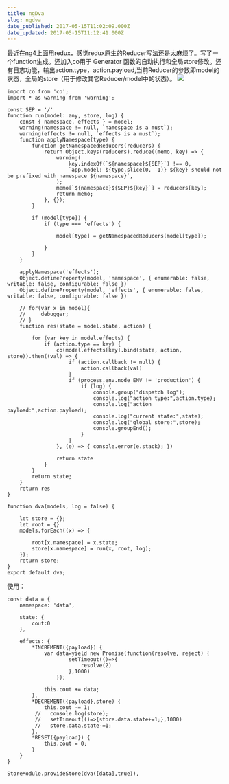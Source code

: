 ```yaml
---
title: ngDva
slug: ngdva
date_published: 2017-05-15T11:02:09.000Z
date_updated: 2017-05-15T11:12:41.000Z
---
```


最近在ng4上面用redux，感觉redux原生的Reducer写法还是太麻烦了。写了一个function生成。还加入co用于 Generator 函数的自动执行和全局store修改。还有日志功能，输出action.type，action.payload,当前Reducer的参数即model的状态，全局的store（用于修改其它Reducer/model中的状态）。
![](/content/images/2017/05/QQ--20170515190744.png)

    import co from 'co';
    import * as warning from 'warning';
    
    const SEP = '/'
    function run(model: any, store, log) {
        const { namespace, effects } = model;
        warning(namespace != null, `namespace is a must`);
        warning(effects != null, `effects is a must`);
        function applyNamespace(type) {
            function getNamespacedReducers(reducers) {
                return Object.keys(reducers).reduce((memo, key) => {
                    warning(
                        key.indexOf(`${namespace}${SEP}`) !== 0,
                        `app.model: ${type.slice(0, -1)} ${key} should not be prefixed with namespace ${namespace}`,
                    );
                    memo[`${namespace}${SEP}${key}`] = reducers[key];
                    return memo;
                }, {});
            }
    
            if (model[type]) {
                if (type === 'effects') {
    
                    model[type] = getNamespacedReducers(model[type]);
    
                }
            }
        }
    
        applyNamespace('effects');
        Object.defineProperty(model, 'namespace', { enumerable: false, writable: false, configurable: false })
        Object.defineProperty(model, 'effects', { enumerable: false, writable: false, configurable: false })
    
        // for(var x in model){
        //     debugger;
        // }
        function res(state = model.state, action) {
    
            for (var key in model.effects) {
                if (action.type == key) {
                    co(model.effects[key].bind(state, action, store)).then((val) => {
                        if (action.callback != null) {
                            action.callback(val)
                        }
                        if (process.env.node_ENV != 'production') {
                            if (log) {
                                console.group("dispatch log");
                                console.log("action type:",action.type);
                                console.log("action payload:",action.payload);
                                console.log("current state:",state);
                                console.log("global store:",store);
                                console.groupEnd();
                            }
                        }
                    }, (e) => { console.error(e.stack); })
    
                    return state
                }
            }
            return state;
        }
        return res
    }
    
    function dva(models, log = false) {
    
        let store = {};
        let root = {}
        models.forEach((x) => {
    
            root[x.namespace] = x.state;
            store[x.namespace] = run(x, root, log);
        });
        return store;
    }
    export default dva;
    

使用：

    const data = {
        namespace: 'data',
    
        state: {
            cout:0
        },
    
        effects: {
            *INCREMENT({payload}) {
                var data=yield new Promise(function(resolve, reject) {
                        setTimeout(()=>{
                            resolve(2)
                        },1000)
                    });
                
                this.cout += data;
            },
            *DECREMENT({payload},store) {
                this.cout -= 1;
             //   console.log(store);
             //   setTimeout(()=>{store.data.state+=1;},1000)
             //   store.data.state-=1;
            },
            *RESET({payload}) {
                this.cout = 0;
            }
        }
    }
    
    StoreModule.provideStore(dva([data],true)),
    
